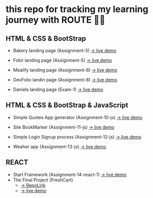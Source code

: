 # this repo for tracking my learning journey with ROUTE 🖤🖤

## HTML & CSS & BootStrap

- Bakery landing page (Assignment-3) [→ live demo](https://hussien22elfayoumy.github.io/Route/Assignment-3/)

- Fokir landing page (Assignment-5) [→ live demo](https://hussien22elfayoumy.github.io/Route/Assignment-5/)

- Mealify landing page (Assignment-6) [→ live demo](https://hussien22elfayoumy.github.io/Route/Assignment-6/)

- DevFolio landin page (Assignment-8) [→ live demo](https://hussien22elfayoumy.github.io/Route/Assignment-8/)

- Daniels landing page (Exam-1) [→ live demo](https://hussien22elfayoumy.github.io/Route/Exam-1/)

## HTML & CSS & BootStrap & JavaScript

- Simple Quotes App generator (Assignment-10-js) [→ live demo](https://hussien22elfayoumy.github.io/Route/Assignment-10-js/)

- Site BookMarker (Assignment-11-js) [→ live demo](https://hussien22elfayoumy.github.io/Route/Assignment-11-js-bookmarker/)

- Simple Login Signup process (Assignment-12-js) [→ live demo](https://hussien22elfayoumy.github.io/Route/Assignment-12-js-login/)

- Weaher app (Assignment-13-js) [→ live demo](https://hussien22elfayoumy.github.io/Route/Assignment-13-js-weather/)

## REACT

- Start Framework (Assignment-14-react-1) [→ live demo](https://start-framework-hussien.netlify.app/)
- The Final Project (FreshCart)
  - [→ RepoLink](https://github.com/hussien22elfayoumy/Route-Final-Project)
  - [→ live demo](https://route-final-project.vercel.app/)
